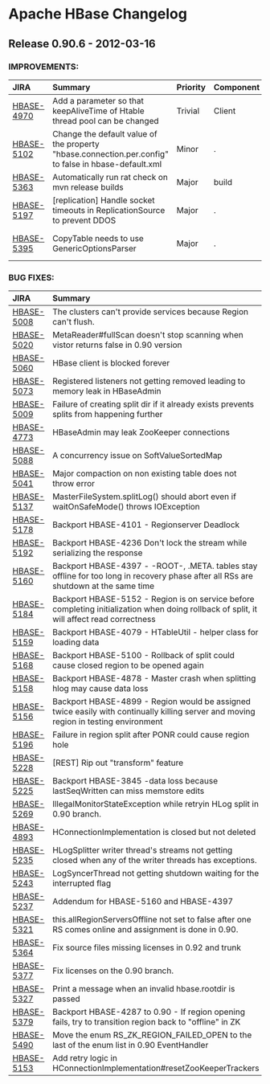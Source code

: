 
<!---
# Licensed to the Apache Software Foundation (ASF) under one
# or more contributor license agreements.  See the NOTICE file
# distributed with this work for additional information
# regarding copyright ownership.  The ASF licenses this file
# to you under the Apache License, Version 2.0 (the
# "License"); you may not use this file except in compliance
# with the License.  You may obtain a copy of the License at
#
#     http://www.apache.org/licenses/LICENSE-2.0
#
# Unless required by applicable law or agreed to in writing, software
# distributed under the License is distributed on an "AS IS" BASIS,
# WITHOUT WARRANTIES OR CONDITIONS OF ANY KIND, either express or implied.
# See the License for the specific language governing permissions and
# limitations under the License.
-->
# Apache HBase Changelog

## Release 0.90.6 - 2012-03-16



### IMPROVEMENTS:

| JIRA | Summary | Priority | Component | Reporter | Contributor |
|:---- |:---- | :--- |:---- |:---- |:---- |
| [HBASE-4970](https://issues.apache.org/jira/browse/HBASE-4970) | Add a parameter so that keepAliveTime of Htable thread pool can be changed |  Trivial | Client | gaojinchao | gaojinchao |
| [HBASE-5102](https://issues.apache.org/jira/browse/HBASE-5102) | Change the default value of  the property "hbase.connection.per.config" to false in hbase-default.xml |  Minor | . | ramkrishna.s.vasudevan |  |
| [HBASE-5363](https://issues.apache.org/jira/browse/HBASE-5363) | Automatically run rat check on mvn release builds |  Major | build | Jonathan Hsieh | Jonathan Hsieh |
| [HBASE-5197](https://issues.apache.org/jira/browse/HBASE-5197) | [replication] Handle socket timeouts in ReplicationSource to prevent DDOS |  Major | . | Jean-Daniel Cryans | Jean-Daniel Cryans |
| [HBASE-5395](https://issues.apache.org/jira/browse/HBASE-5395) | CopyTable needs to use GenericOptionsParser |  Major | . | Jean-Daniel Cryans | Jean-Daniel Cryans |


### BUG FIXES:

| JIRA | Summary | Priority | Component | Reporter | Contributor |
|:---- |:---- | :--- |:---- |:---- |:---- |
| [HBASE-5008](https://issues.apache.org/jira/browse/HBASE-5008) | The clusters can't  provide services because Region can't flush. |  Blocker | regionserver | gaojinchao | gaojinchao |
| [HBASE-5020](https://issues.apache.org/jira/browse/HBASE-5020) | MetaReader#fullScan doesn't  stop scanning when vistor returns false in 0.90 version |  Major | . | chunhui shen | chunhui shen |
| [HBASE-5060](https://issues.apache.org/jira/browse/HBASE-5060) | HBase client is blocked forever |  Critical | Client | gaojinchao | gaojinchao |
| [HBASE-5073](https://issues.apache.org/jira/browse/HBASE-5073) | Registered listeners not getting removed leading to memory leak in HBaseAdmin |  Major | . | ramkrishna.s.vasudevan | ramkrishna.s.vasudevan |
| [HBASE-5009](https://issues.apache.org/jira/browse/HBASE-5009) | Failure of creating split dir if it already exists prevents splits from happening further |  Major | . | ramkrishna.s.vasudevan | ramkrishna.s.vasudevan |
| [HBASE-4773](https://issues.apache.org/jira/browse/HBASE-4773) | HBaseAdmin may leak ZooKeeper connections |  Critical | Client | gaojinchao | xufeng |
| [HBASE-5088](https://issues.apache.org/jira/browse/HBASE-5088) | A concurrency issue on SoftValueSortedMap |  Critical | Client | Jieshan Bean | Lars Hofhansl |
| [HBASE-5041](https://issues.apache.org/jira/browse/HBASE-5041) | Major compaction on non existing table does not throw error |  Major | regionserver, shell | Shrijeet Paliwal | Shrijeet Paliwal |
| [HBASE-5137](https://issues.apache.org/jira/browse/HBASE-5137) | MasterFileSystem.splitLog() should abort even if waitOnSafeMode() throws IOException |  Major | . | ramkrishna.s.vasudevan | ramkrishna.s.vasudevan |
| [HBASE-5178](https://issues.apache.org/jira/browse/HBASE-5178) | Backport HBASE-4101 - Regionserver Deadlock |  Major | . | ramkrishna.s.vasudevan |  |
| [HBASE-5192](https://issues.apache.org/jira/browse/HBASE-5192) | Backport HBASE-4236 Don't lock the stream while serializing the response |  Major | . | ramkrishna.s.vasudevan |  |
| [HBASE-5160](https://issues.apache.org/jira/browse/HBASE-5160) | Backport HBASE-4397 - -ROOT-, .META. tables stay offline for too long in recovery phase after all RSs are shutdown at the same time |  Major | . | ramkrishna.s.vasudevan |  |
| [HBASE-5184](https://issues.apache.org/jira/browse/HBASE-5184) | Backport HBASE-5152 - Region is on service before completing initialization when doing rollback of split, it will affect read correctness |  Major | . | ramkrishna.s.vasudevan |  |
| [HBASE-5159](https://issues.apache.org/jira/browse/HBASE-5159) | Backport HBASE-4079 - HTableUtil - helper class for loading data |  Major | . | ramkrishna.s.vasudevan |  |
| [HBASE-5168](https://issues.apache.org/jira/browse/HBASE-5168) | Backport HBASE-5100 - Rollback of split could cause closed region to be opened again |  Major | . | ramkrishna.s.vasudevan |  |
| [HBASE-5158](https://issues.apache.org/jira/browse/HBASE-5158) | Backport HBASE-4878 - Master crash when splitting hlog may cause data loss |  Major | . | ramkrishna.s.vasudevan |  |
| [HBASE-5156](https://issues.apache.org/jira/browse/HBASE-5156) | Backport HBASE-4899 -  Region would be assigned twice easily with continually killing server and moving region in testing environment |  Major | . | ramkrishna.s.vasudevan |  |
| [HBASE-5196](https://issues.apache.org/jira/browse/HBASE-5196) | Failure in region split after PONR could cause region hole |  Major | master, regionserver | Jimmy Xiang | Jimmy Xiang |
| [HBASE-5228](https://issues.apache.org/jira/browse/HBASE-5228) | [REST] Rip out "transform" feature |  Major | . | Andrew Purtell | Andrew Purtell |
| [HBASE-5225](https://issues.apache.org/jira/browse/HBASE-5225) | Backport HBASE-3845 -data loss because lastSeqWritten can miss memstore edits |  Major | . | ramkrishna.s.vasudevan | ramkrishna.s.vasudevan |
| [HBASE-5269](https://issues.apache.org/jira/browse/HBASE-5269) | IllegalMonitorStateException while retryin HLog split in 0.90 branch. |  Major | . | ramkrishna.s.vasudevan | ramkrishna.s.vasudevan |
| [HBASE-4893](https://issues.apache.org/jira/browse/HBASE-4893) | HConnectionImplementation is closed but not deleted |  Major | Client | Mubarak Seyed | Mubarak Seyed |
| [HBASE-5235](https://issues.apache.org/jira/browse/HBASE-5235) | HLogSplitter writer thread's streams not getting closed when any of the writer threads has exceptions. |  Major | . | ramkrishna.s.vasudevan | ramkrishna.s.vasudevan |
| [HBASE-5243](https://issues.apache.org/jira/browse/HBASE-5243) | LogSyncerThread not getting shutdown waiting for the interrupted flag |  Major | . | ramkrishna.s.vasudevan | ramkrishna.s.vasudevan |
| [HBASE-5237](https://issues.apache.org/jira/browse/HBASE-5237) | Addendum for HBASE-5160 and HBASE-4397 |  Major | . | ramkrishna.s.vasudevan | ramkrishna.s.vasudevan |
| [HBASE-5321](https://issues.apache.org/jira/browse/HBASE-5321) | this.allRegionServersOffline  not set to false after one RS comes online and assignment is done in 0.90. |  Major | . | ramkrishna.s.vasudevan | ramkrishna.s.vasudevan |
| [HBASE-5364](https://issues.apache.org/jira/browse/HBASE-5364) | Fix source files missing licenses in 0.92 and trunk |  Blocker | . | Jonathan Hsieh | Elliott Clark |
| [HBASE-5377](https://issues.apache.org/jira/browse/HBASE-5377) | Fix licenses on the 0.90 branch. |  Major | . | Jonathan Hsieh | Jonathan Hsieh |
| [HBASE-5327](https://issues.apache.org/jira/browse/HBASE-5327) | Print a message when an invalid hbase.rootdir is passed |  Major | . | Jean-Daniel Cryans | Jimmy Xiang |
| [HBASE-5379](https://issues.apache.org/jira/browse/HBASE-5379) | Backport HBASE-4287 to 0.90 - If region opening fails, try to transition region back to "offline" in ZK |  Major | . | ramkrishna.s.vasudevan | ramkrishna.s.vasudevan |
| [HBASE-5490](https://issues.apache.org/jira/browse/HBASE-5490) | Move the enum RS\_ZK\_REGION\_FAILED\_OPEN to the last of the enum list in 0.90 EventHandler |  Major | . | ramkrishna.s.vasudevan | ramkrishna.s.vasudevan |
| [HBASE-5153](https://issues.apache.org/jira/browse/HBASE-5153) | Add retry logic in HConnectionImplementation#resetZooKeeperTrackers |  Major | Client | Jieshan Bean | Jieshan Bean |


